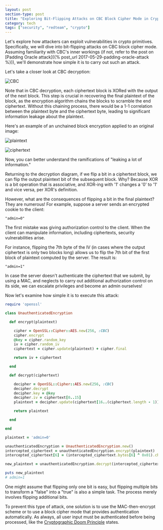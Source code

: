 ```yaml
---
layout: post
section-type: post
title: "Exploring Bit-Flipping Attacks on CBC Block Cipher Mode in Cryptography"
category: tech
tags: ["security", "redteam", "crypto"]
---
```


Let's explore how attackers can exploit vulnerabilities in crypto primitives.
Specifically, we will dive into bit-flipping attacks on CBC block cipher mode.
Assuming familiarity with CBC's inner workings (if not, refer to the post on
[Padding Oracle attack]({% post_url 2017-05-29-padding-oracle-attack %})), we'll
demonstrate how simple it is to carry out such an attack.

Let's take a closer look at CBC decryption:

![CBC](https://upload.wikimedia.org/wikipedia/commons/6/66/Cbc_decryption.png)

Note that in CBC decryption, each ciphertext block is XORed with the output of
the next block. This step is crucial in recovering the final plaintext of the
block, as the encryption algorithm chains the blocks to scramble the end
ciphertext. Without this chaining process, there would be a 1-1 correlation
between the plaintext byte and the ciphertext byte, leading to significant
information leakage about the plaintext.

Here's an example of an unchained block encryption applied to an original image:

![plaintext](https://upload.wikimedia.org/wikipedia/commons/5/56/Tux.jpg)

![ciphertext](https://upload.wikimedia.org/wikipedia/commons/f/f0/Tux_ecb.jpg)

Now, you can better understand the ramifications of "leaking a lot of
information."

Returning to the decryption diagram, if we flip a bit in a ciphertext block, we
can flip the output plaintext bit of the subsequent block. Why? Because XOR is a
bit operation that is associative, and XOR-ing with '1' changes a '0' to '1' and
vice versa, per XOR's definition.

However, what are the consequences of flipping a bit in the final plaintext?
They are numerous! For example, suppose a server sends an encrypted cookie to
the client:

```text
"admin=0"
```

The first mistake was giving authorization control to the client. When the
client can manipulate information, including ciphertexts, security
vulnerabilities arise.

For instance, flipping the 7th byte of the IV (in cases where the output
ciphertext is only two blocks long) allows us to flip the 7th bit of the first
block of plaintext computed by the server. The result is:

```text
"admin=1"
```

In case the server doesn't authenticate the ciphertext that we submit, by using
a MAC, and neglects to carry out additional authorization control on its side,
we can escalate privileges and become an admin ourselves!

Now let's examine how simple it is to execute this attack:

```ruby
require 'openssl'

class UnauthenticatedEncryption

  def encrypt(plaintext)

    cipher = OpenSSL::Cipher::AES.new(256, :CBC)
    cipher.encrypt
    @key = cipher.random_key
    iv = cipher.random_iv
    ciphertext = cipher.update(plaintext) + cipher.final

    return iv + ciphertext

  end

  def decrypt(ciphertext)

    decipher = OpenSSL::Cipher::AES.new(256, :CBC)
    decipher.decrypt
    decipher.key = @key
    decipher.iv = ciphertext[0..15]
    plaintext = decipher.update(ciphertext[16..(ciphertext.length - 1)]) + decipher.final

    return plaintext

  end

end

plaintext = 'admin=0'

unauthenticatedEncryption = UnauthenticatedEncryption.new()
intercepted_ciphertext = unauthenticatedEncryption.encrypt(plaintext)
intercepted_ciphertext[6] = (intercepted_ciphertext.bytes[6] ^ 0x01).chr

new_plaintext = unauthenticatedEncryption.decrypt(intercepted_ciphertext)

puts new_plaintext
# admin=1
```

One might assume that flipping only one bit is easy, but flipping multiple bits
to transform a "false" into a "true" is also a simple task. The process merely
involves flipping additional bits.

To prevent this type of attack, one solution is to use the MAC-then-encrypt
scheme or to use a block cipher mode that provides authentication automatically.
As always, all user input must be authenticated before being processed, like the
[Cryptographic Doom Principle](https://moxie.org/2011/12/13/the-cryptographic-doom-principle.html)
states.

